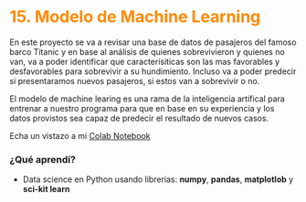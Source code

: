 # <font color='darkorange'>15. Modelo de Machine Learning</font>
En este proyecto se va a revisar una base de datos de pasajeros del famoso barco Titanic y en base al análisis de quienes sobrevivieron y quienes no van, va a poder identificar que caracterísiticas son las mas favorables y desfavorables para sobrevivir a su hundimiento. Incluso va a poder predecir si presentaramos nuevos pasajeros, si estos van a sobrevivir o no.

El modelo de machine learing es una rama de la inteligencia artifical para entrenar a nuestro programa para que en base en su experiencia y los datos provistos sea capaz de predecir el resultado de nuevos casos.

Echa un vistazo a mi [Colab Notebook](https://colab.research.google.com/drive/19F_d1uF_5S38g02eFaPJQOi4dlj-KKoN)

### ¿Qué aprendí?
- Data science en Python usando librerias: **numpy**, **pandas**, **matplotlob** y **sci-kit learn**